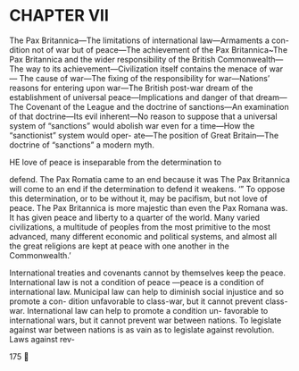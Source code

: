 
# CHAPTER VII


The Pax Britannica—The limitations of international law—Armaments a con-
dition not of war but of peace—The achievement of the Pax Britannica~The
Pax Britannica and the wider responsibility of the British Commonwealth—
The way to its achievement—Civilization itself contains the menace of war—
The cause of war—The fixing of the responsibility for war—Nations’ reasons
for entering upon war—The British post-war dream of the establishment of
universal peace—Implications and danger of that dream—The Covenant of the
League and the doctrine of sanctions—An examination of that doctrine—Its
evil inherent—No reason to suppose that a universal system of “sanctions”
would abolish war even for a time—How the “sanctionist” system would oper-
ate—The position of Great Britain—The doctrine of “sanctions” a modern
myth.

HE love of peace is inseparable from the determination to

defend. The Pax Romatia came to an end because it was
The Pax Britannica will come to an end if the determination
to defend it weakens.
‘” To oppose this determination, or to be without it, may
be pacifism, but not love of peace. The Pax Britannica is
more majestic than even the Pax Romana was. It has given
peace and liberty to a quarter of the world. Many varied
civilizations, a multitude of peoples from the most primitive
to the most advanced, many different economic and political
systems, and almost all the great religions are kept at peace
with one another in the Commonwealth.’

International treaties and covenants cannot by themselves
keep the peace. International law is not a condition of peace
—peace is a condition of international law. Municipal law
can help to diminish social injustice and so promote a con-
dition unfavorable to class-war, but it cannot prevent class-
war. International law can help to promote a condition un-
favorable to international wars, but it cannot prevent war
between nations. To legislate against war between nations
is as vain as to legislate against revolution. Laws against rev-

175
